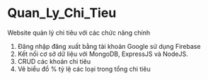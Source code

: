 # Quan_Ly_Chi_Tieu
Website quản lý chi tiêu với các chức năng chính
1. Đăng nhập đăng xuất bằng tài khoản Google sử dụng Firebase
2. Kết nối cơ sở dữ liệu với MongoDB, ExpressJS và NodeJS.
3. CRUD các khoản chi tiêu 
4. Vẽ biểu đồ % tỷ lệ các loại trong tổng chi tiêu
